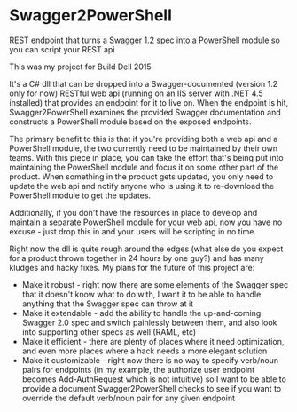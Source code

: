 # Swagger2PowerShell
REST endpoint that turns a Swagger 1.2 spec into a PowerShell module so you can script your REST api

This was my project for Build Dell 2015

It's a C# dll that can be dropped into a Swagger-documented (version 1.2 only for now) RESTful web api (running on an IIS server with .NET 4.5 installed) that provides an endpoint for it to live on.
When the endpoint is hit, Swagger2PowerShell examines the provided Swagger documentation and constructs a PowerShell module based on the exposed endpoints.

The primary benefit to this is that if you're providing both a web api and a PowerShell module, the two currently need to be maintained by their own teams.
With this piece in place, you can take the effort that's being put into maintaining the PowerShell module and focus it on some other part of the product.
When something in the product gets updated, you only need to update the web api and notify anyone who is using it to re-download the PowerShell module to get the updates.

Additionally, if you don't have the resources in place to develop and maintain a separate PowerShell module for your web api, now you have no excuse - just drop this in and your users will be scripting in no time.

Right now the dll is quite rough around the edges (what else do you expect for a product thrown together in 24 hours by one guy?) and has many kludges and hacky fixes. My plans for the future of this project are:
* Make it robust - right now there are some elements of the Swagger spec that it doesn't know what to do with, I want it to be able to handle anything that the Swagger spec can throw at it
* Make it extendable - add the ability to handle the up-and-coming Swagger 2.0 spec and switch painlessly between them, and also look into supporting other specs as well (RAML, etc)
* Make it efficient - there are plenty of places where it need optimization, and even more places where a hack needs a more elegant solution
* Make it customizable - right now there is no way to specify verb/noun pairs for endpoints (in my example, the authorize user endpoint becomes Add-AuthRequest which is not intuitive) so I want to be able to provide a document Swagger2PowerShell checks to see if you want to override the default verb/noun pair for any given endpoint
